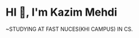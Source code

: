 #                                                HI 👋, I'm Kazim Mehdi
<u>
</u>

~STUDYING AT FAST NUCES(KHI CAMPUS) IN CS.
